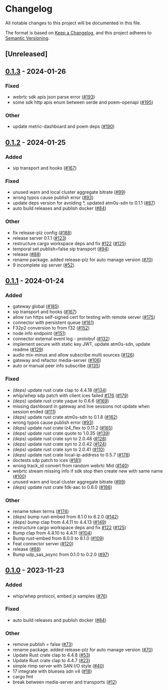 # Changelog
All notable changes to this project will be documented in this file.

The format is based on [Keep a Changelog](https://keepachangelog.com/en/1.0.0/),
and this project adheres to [Semantic Versioning](https://semver.org/spec/v2.0.0.html).

## [Unreleased]

## [0.1.3](https://github.com/8xFF/atm0s-media-server/compare/atm0s-media-server-v0.1.2...atm0s-media-server-v0.1.3) - 2024-01-26

### Fixed
- webrtc sdk apis json parse error ([#193](https://github.com/8xFF/atm0s-media-server/pull/193))
- some sdk http apis enum between serde and poem-openapi ([#195](https://github.com/8xFF/atm0s-media-server/pull/195))

### Other
- update metric-dashboard and poem deps ([#190](https://github.com/8xFF/atm0s-media-server/pull/190))

## [0.1.2](https://github.com/8xFF/atm0s-media-server/compare/atm0s-media-server-v0.1.1...atm0s-media-server-v0.1.2) - 2024-01-25

### Added
- sip transport and hooks ([#167](https://github.com/8xFF/atm0s-media-server/pull/167))

### Fixed
- unused warn and local cluster aggregate bitrate ([#99](https://github.com/8xFF/atm0s-media-server/pull/99))
- wrong typos cause publish error ([#93](https://github.com/8xFF/atm0s-media-server/pull/93))
- update deps version for avoiding *, updated atm0s-sdn to 0.1.1 ([#87](https://github.com/8xFF/atm0s-media-server/pull/87))
- auto build releases and publish docker ([#84](https://github.com/8xFF/atm0s-media-server/pull/84))

### Other
- fix release-plz config ([#188](https://github.com/8xFF/atm0s-media-server/pull/188))
- release server 0.1.1 ([#123](https://github.com/8xFF/atm0s-media-server/pull/123))
- restructure cargo workspace deps and fix [#122](https://github.com/8xFF/atm0s-media-server/pull/122) ([#125](https://github.com/8xFF/atm0s-media-server/pull/125))
- temporal set publish=false sip transport ([#94](https://github.com/8xFF/atm0s-media-server/pull/94))
- release ([#88](https://github.com/8xFF/atm0s-media-server/pull/88))
- rename package. added release-plz for auto manage version ([#70](https://github.com/8xFF/atm0s-media-server/pull/70))
- 9 incomplete sip server ([#52](https://github.com/8xFF/atm0s-media-server/pull/52))

## [0.1.1](https://github.com/8xFF/atm0s-media-server/compare/atm0s-media-server-v0.1.0...atm0s-media-server-v0.1.1) - 2024-01-24

### Added
- gateway global ([#185](https://github.com/8xFF/atm0s-media-server/pull/185))
- sip transport and hooks ([#167](https://github.com/8xFF/atm0s-media-server/pull/167))
- allow run https self-signed cert for testing with remote server ([#175](https://github.com/8xFF/atm0s-media-server/pull/175))
- connector with persistent queue  ([#161](https://github.com/8xFF/atm0s-media-server/pull/161))
- F32p2 conversion to from f32 ([#152](https://github.com/8xFF/atm0s-media-server/pull/152))
- node info endpoint ([#151](https://github.com/8xFF/atm0s-media-server/pull/151))
- connector external event log - protobuf ([#132](https://github.com/8xFF/atm0s-media-server/pull/132))
- implement secure with static key JWT, update atm0s-sdn, update readme ([#129](https://github.com/8xFF/atm0s-media-server/pull/129))
- audio mix-minus and allow subscribe multi sources ([#126](https://github.com/8xFF/atm0s-media-server/pull/126))
- gateway and refactor media-server ([#106](https://github.com/8xFF/atm0s-media-server/pull/106))
- auto or manual peer info subscribe ([#135](https://github.com/8xFF/atm0s-media-server/pull/135))

### Fixed
- *(deps)* update rust crate clap to 4.4.18 ([#134](https://github.com/8xFF/atm0s-media-server/pull/134))
- whip/whep sdp patch with client ices failed [#176](https://github.com/8xFF/atm0s-media-server/pull/176) ([#179](https://github.com/8xFF/atm0s-media-server/pull/179))
- *(deps)* update rust crate yaque to 0.6.6 ([#169](https://github.com/8xFF/atm0s-media-server/pull/169))
- missing dashboard in gateway and live sessions not update when session ended ([#111](https://github.com/8xFF/atm0s-media-server/pull/111))
- *(deps)* update rust crate atm0s-sdn to 0.1.8 ([#162](https://github.com/8xFF/atm0s-media-server/pull/162))
- wrong typos cause publish error ([#93](https://github.com/8xFF/atm0s-media-server/pull/93))
- *(deps)* update rust crate lz4_flex to 0.11.2 ([#165](https://github.com/8xFF/atm0s-media-server/pull/165))
- *(deps)* update rust crate quote to 1.0.35 ([#139](https://github.com/8xFF/atm0s-media-server/pull/139))
- *(deps)* update rust crate syn to 2.0.48 ([#128](https://github.com/8xFF/atm0s-media-server/pull/128))
- *(deps)* update rust crate syn to 2.0.42 ([#124](https://github.com/8xFF/atm0s-media-server/pull/124))
- *(deps)* update rust crate syn to 2.0.41 ([#110](https://github.com/8xFF/atm0s-media-server/pull/110))
- *(deps)* update rust crate local-ip-address to 0.5.7 ([#178](https://github.com/8xFF/atm0s-media-server/pull/178))
- doctests sdp patch to ices ([#181](https://github.com/8xFF/atm0s-media-server/pull/181))
- wrong track_id convert from random webrtc Mid ([#140](https://github.com/8xFF/atm0s-media-server/pull/140))
- webrtc stream missing info if sdk stop then create new with same name ([#100](https://github.com/8xFF/atm0s-media-server/pull/100))
- unused warn and local cluster aggregate bitrate ([#99](https://github.com/8xFF/atm0s-media-server/pull/99))
- *(deps)* update rust crate fdk-aac to 0.6.0 ([#186](https://github.com/8xFF/atm0s-media-server/pull/186))

### Other
- rename token terms ([#174](https://github.com/8xFF/atm0s-media-server/pull/174))
- *(deps)* bump rust-embed from 8.1.0 to 8.2.0 ([#142](https://github.com/8xFF/atm0s-media-server/pull/142))
- *(deps)* bump clap from 4.4.11 to 4.4.13 ([#149](https://github.com/8xFF/atm0s-media-server/pull/149))
- restructure cargo workspace deps and fix [#122](https://github.com/8xFF/atm0s-media-server/pull/122) ([#125](https://github.com/8xFF/atm0s-media-server/pull/125))
- Bump clap from 4.4.10 to 4.4.11 ([#104](https://github.com/8xFF/atm0s-media-server/pull/104))
- Bump rust-embed from 8.0.0 to 8.1.0 ([#109](https://github.com/8xFF/atm0s-media-server/pull/109))
- Feat connector server ([#120](https://github.com/8xFF/atm0s-media-server/pull/120))
- release ([#88](https://github.com/8xFF/atm0s-media-server/pull/88))
- Bump udp_sas_async from 0.1.0 to 0.2.0 ([#97](https://github.com/8xFF/atm0s-media-server/pull/97))

## [0.1.0](https://github.com/8xFF/atm0s-media-server/releases/tag/atm0s-media-server-v0.1.0) - 2023-11-23

### Added
- whip/whep protocol, embed js samples ([#76](https://github.com/8xFF/atm0s-media-server/pull/76))

### Fixed
- auto build releases and publish docker ([#84](https://github.com/8xFF/atm0s-media-server/pull/84))

### Other
- remove publish = false ([#73](https://github.com/8xFF/atm0s-media-server/pull/73))
- rename package. added release-plz for auto manage version ([#70](https://github.com/8xFF/atm0s-media-server/pull/70))
- Update Rust crate clap to 4.4.8 ([#53](https://github.com/8xFF/atm0s-media-server/pull/53))
- Update Rust crate clap to 4.4.7 ([#23](https://github.com/8xFF/atm0s-media-server/pull/23))
- simple rtmp server with SAN I/O style ([#40](https://github.com/8xFF/atm0s-media-server/pull/40))
- 17 integrate with bluesea sdn v4 ([#18](https://github.com/8xFF/atm0s-media-server/pull/18))
- cargo fmt
- break between media-server and transports ([#12](https://github.com/8xFF/atm0s-media-server/pull/12))
